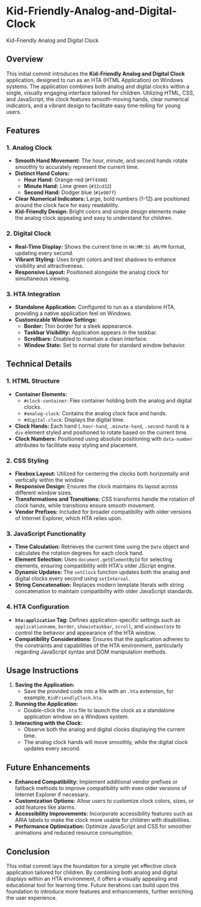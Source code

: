 # Kid-Friendly-Analog-and-Digital-Clock
Kid-Friendly Analog and Digital Clock
## **Overview**

This initial commit introduces the **Kid-Friendly Analog and Digital Clock** application, designed to run as an HTA (HTML Application) on Windows systems. The application combines both analog and digital clocks within a single, visually engaging interface tailored for children. Utilizing HTML, CSS, and JavaScript, the clock features smooth-moving hands, clear numerical indicators, and a vibrant design to facilitate easy time-telling for young users.

## **Features**

### **1\. Analog Clock**

* **Smooth Hand Movement:** The hour, minute, and second hands rotate smoothly to accurately represent the current time.  
* **Distinct Hand Colors:**  
  * **Hour Hand:** Orange-red (`#ff4500`)  
  * **Minute Hand:** Lime green (`#32cd32`)  
  * **Second Hand:** Dodger blue (`#1e90ff`)  
* **Clear Numerical Indicators:** Large, bold numbers (1-12) are positioned around the clock face for easy readability.  
* **Kid-Friendly Design:** Bright colors and simple design elements make the analog clock appealing and easy to understand for children.

### **2\. Digital Clock**

* **Real-Time Display:** Shows the current time in `HH:MM:SS AM/PM` format, updating every second.  
* **Vibrant Styling:** Uses bright colors and text shadows to enhance visibility and attractiveness.  
* **Responsive Layout:** Positioned alongside the analog clock for simultaneous viewing.

### **3\. HTA Integration**

* **Standalone Application:** Configured to run as a standalone HTA, providing a native application feel on Windows.  
* **Customizable Window Settings:**  
  * **Border:** Thin border for a sleek appearance.  
  * **Taskbar Visibility:** Application appears in the taskbar.  
  * **Scrollbars:** Disabled to maintain a clean interface.  
  * **Window State:** Set to normal state for standard window behavior.

## **Technical Details**

### **1\. HTML Structure**

* **Container Elements:**  
  * `#clock-container`: Flex container holding both the analog and digital clocks.  
  * `#analog-clock`: Contains the analog clock face and hands.  
  * `#digital-clock`: Displays the digital time.  
* **Clock Hands:** Each hand (`.hour-hand`, `.minute-hand`, `.second-hand`) is a `div` element styled and positioned to rotate based on the current time.  
* **Clock Numbers:** Positioned using absolute positioning with `data-number` attributes to facilitate easy styling and placement.

### **2\. CSS Styling**

* **Flexbox Layout:** Utilized for centering the clocks both horizontally and vertically within the window.  
* **Responsive Design:** Ensures the clock maintains its layout across different window sizes.  
* **Transformations and Transitions:** CSS transforms handle the rotation of clock hands, while transitions ensure smooth movement.  
* **Vendor Prefixes:** Included for broader compatibility with older versions of Internet Explorer, which HTA relies upon.

### **3\. JavaScript Functionality**

* **Time Calculation:** Retrieves the current time using the `Date` object and calculates the rotation degrees for each clock hand.  
* **Element Selection:** Uses `document.getElementById` for selecting elements, ensuring compatibility with HTA's older JScript engine.  
* **Dynamic Updates:** The `setClock` function updates both the analog and digital clocks every second using `setInterval`.  
* **String Concatenation:** Replaces modern template literals with string concatenation to maintain compatibility with older JavaScript standards.

### **4\. HTA Configuration**

* **`hta:application` Tag:** Defines application-specific settings such as `applicationname`, `border`, `showintaskbar`, `scroll`, and `windowstate` to control the behavior and appearance of the HTA window.  
* **Compatibility Considerations:** Ensures that the application adheres to the constraints and capabilities of the HTA environment, particularly regarding JavaScript syntax and DOM manipulation methods.

## **Usage Instructions**

1. **Saving the Application:**  
   * Save the provided code into a file with an `.hta` extension, for example, `KidFriendlyClock.hta`.  
2. **Running the Application:**  
   * Double-click the `.hta` file to launch the clock as a standalone application window on a Windows system.  
3. **Interacting with the Clock:**  
   * Observe both the analog and digital clocks displaying the current time.  
   * The analog clock hands will move smoothly, while the digital clock updates every second.

## **Future Enhancements**

* **Enhanced Compatibility:** Implement additional vendor prefixes or fallback methods to improve compatibility with even older versions of Internet Explorer if necessary.  
* **Customization Options:** Allow users to customize clock colors, sizes, or add features like alarms.  
* **Accessibility Improvements:** Incorporate accessibility features such as ARIA labels to make the clock more usable for children with disabilities.  
* **Performance Optimization:** Optimize JavaScript and CSS for smoother animations and reduced resource consumption.

## **Conclusion**

This initial commit lays the foundation for a simple yet effective clock application tailored for children. By combining both analog and digital displays within an HTA environment, it offers a visually appealing and educational tool for learning time. Future iterations can build upon this foundation to introduce more features and enhancements, further enriching the user experience.

